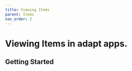 ```yaml
---
title: Viewing Items
parent: Items
nav_order: 2
---
```


# Viewing Items in adapt apps.

## Getting Started
